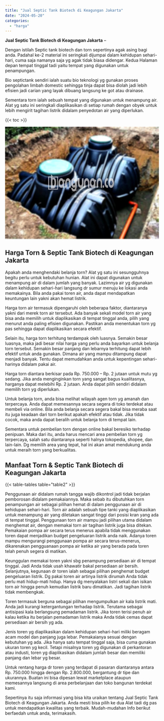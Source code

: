 ```yaml
---
title: "Jual Septic Tank Biotech di Keagungan Jakarta"
date: "2024-05-20"
categories: 
  - "harga"
---
```


**Jual Septic Tank Biotech di Keagungan Jakarta** –

Dengan istilah Septic tank biotech dan torn sepertinya agak asing bagi anda. Padahal ke-2 material ini seringkali dijumpai dalam kehidupan sehari-hari, cuma saja namanya saja yg agak tidak biasa didengar. Kedua Halaman depan tempat tinggal tadi yaitu tempat yang digunakan untuk penampungan.

Bio septictank sendiri ialah suatu bio teknologi yg gunakan proses pengolahan limbah domestic sehingga tinja dapat bisa diolah jadi lebih efisien jadi carian yang layak dibuang langsung ke got atau drainase.

Sementara torn ialah sebuah tempat yang digunakan untuk menampung air. Alat yg satu ini seringkali diaplikasikan di setiap rumah dengan obyek untuk lebih mengirit tagihan listrik didalam penyedotan air yang diperlukan.

{{< toc >}}

![Jual Septic Tank Biotech di Keagungan Jakarta](/images/jual-bio-septictank-22.png)

## Harga Torn & Septic Tank Biotech di Keagungan Jakarta

Apakah anda menghendaki belanja torn? Alat yg satu ini sesungguhnya begitu perlu untuk kebutuhan hunian. Alat ini dapat digunakan untuk menampung air di dalam jumlah yang banyak. Lazimnya air yg digunakan dalam kehidupan sehari-hari langsung dr sumur menuju ke lokasi anda memakainya. Bila anda pakai toren air, anda dapat mendapatkan keuntungan lain yakni akan hemat listrik.

Harga torn air termasuk dipengaruhi oleh beberapa faktor, diantaranya yakni dari merek torn air tersebut. Ada banyak sekali model torn air yang bisa anda memilih untuk diaplikasikan di tempat tinggal anda, pilih yang menurut anda paling efisien digunakan. Pastikan anda menentukan torn yg pas sehingga dapat diaplikasikan secara efektif.

Selain itu, harga torn terhitung terdampak oleh luasnya. Semakin besar luasnya, maka jadi besar nilai harga yang perlu anda bayarkan untuk belanja torn tersebut. Semakin besar panjang dan lebarnya terhitung dapat lebih efektif untuk anda gunakan. Dimana air yang mampu ditampung dapat menjadi banyak. Tentu dapat memudahkan anda untuk kepentingan sehari-harinya didalam pakai air.

Harga torn diantara berkisar pada Rp. 750.000 – Rp. 2 jutaan untuk mutu yg sedang. Jika anda menginginkan torn yang sangat bagus kualitasnya, harganya dapat melebihi Rp. 2 jutaan. Anda dapat pilih sendiri didalam memilih torn yg diperlukan.

Untuk belanja torn, anda bisa melihat wilayah agen torn yg amanah dan terpercaya. Anda dapat memesannya secara segera di toko terdekat atau membeli via online. Bila anda belanja secara segera bakal bisa meraba saat itu juga keadaan dari torn berikut apakah efektif atau tidak. Jika tidak cocok, maka anda dapat beralih untuk belanja torn di tempat lain.

Sementara untuk pembelian torn dengan online bakal beresiko terhadap penipuan. Maka dari itu, anda harus mencari area pembelian torn yg terpercaya, salah satu diantaranya seperti halnya tokopedia, shopee, dan lain-lain. Dg memilih area yang tepat, hal ini akan amat mendukung anda untuk meraih torn yang berkualitas.

## Manfaat Torn & Septic Tank Biotech di Keagungan Jakarta

{{< table-tables table="table2" >}}

Penggunaan air didalam rumah tangga wajib dikontrol jadi tidak berjalan pemborosan didalam pemakaiannya. Maka sebab itu dibutuhkan torn penampungan air sebagai pilihan hemat di dalam penggunaan air di kehidupan sehari-hari. Torn air adalah sebuah tipe tanki yang diaplikasikan untuk menampung air yang diletakan sangat tinggi dari posisi kran yang ada di tempat tinggal. Penggunaan torn air mampu jadi pilihan utama didalam menghemat air, dengan memakai torn air tagihan listrik juga bisa ditekan. Pemakaian pompa air secara terus menerus apabila tidak menggunakan toren dapat menjadikan budget pengeluaran listrik anda naik. Adanya toren mampu mengurangi penggunaan pompa air secara terus-menerus, dikarenakan pengguanaan pompa air ketika air yang berada pada toren telah penuh segera di matikan.

Keunggulan memakai toren yakni sbg penampung persediaan air di tempat tinggal. Jadi Anda tidak usah khawatir bakal persediaan air bersih. Selanjutnya, kegunaan dr toren ialah sebagai pilihan penghemat budget pengeluaran listrik. Dg pakai toren air artinya listrik dirumah Anda tidak perlu mati hidup-mati hidup. Hanya dg menyalakan listri sekali dan isikan torn air hingga penuh kemudian listrik baru dimatikan. Jadi tagihan listrik tidak membengkak.

Toren termasuk berguna sebagai pilihan mengumpulkan air kala listrik mati. Anda jadi kurangi ketergantungan terhadap listrik. Terutama sebagai antisipasi kala berlangsung pemadaman listrik. Jika toren terisi penuh air kalau ketika itu berjalan pemadaman listrik maka Anda tidak cemas dapat persediaan air bersih yg ada.

Jenis toren yg diaplikasikan dalam kehidupan sehari-hari miliki beragam acam model dan panjang juga lebar. Pemakaianya sesuai dengan kebutuhan yg ada. Jika hanya satu tempat tinggal saja, bisa cuma gunakan ukuran toren yg kecil. Tetapi misalnya toren yg digunakan di perkantoran atau industi, toren yg diaplikasikan didalam jumlah besar dan memiliki panjang dan lebar yg besar.

Untuk rentang harga dr toren yang terdapat di pasaran diantaranya antara Rp. 750.000 hingga dengan Rp. 2.800.000, bergantung dr tipe dan ukurannya. Buatan ini bisa dipesan lewat marketplace ataupun memesannya langsung di area perbelanjaan dan toko bangunan terdekat kami.

Sepertinya itu saja informasi yang bisa kita uraikan tentang Jual Septic Tank Biotech di Keagungan Jakarta. Anda mesti bisa pilih ke dua Alat tadi dg pas untuk mendapatkan kwalitas yang terbaik. Mudah-mudahan Info berikut berfaedah untuk anda, terimakasih.

